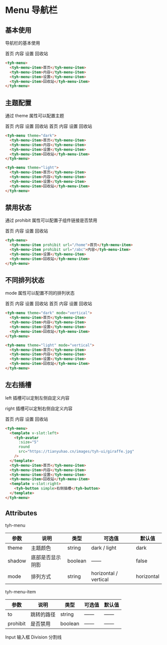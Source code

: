 # Menu 导航栏

## 基本使用

导航栏的基本使用

<tyh-menu>
  <tyh-menu-item>首页</tyh-menu-item>
  <tyh-menu-item>内容</tyh-menu-item>
  <tyh-menu-item>设置</tyh-menu-item>
  <tyh-menu-item>回收站</tyh-menu-item>
</tyh-menu>

```html
<tyh-menu>
  <tyh-menu-item>首页</tyh-menu-item>
  <tyh-menu-item>内容</tyh-menu-item>
  <tyh-menu-item>设置</tyh-menu-item>
  <tyh-menu-item>回收站</tyh-menu-item>
</tyh-menu>
```

## 主题配置

通过 theme 属性可以配置主题

<tyh-menu theme="dark">
  <tyh-menu-item>首页</tyh-menu-item>
  <tyh-menu-item>内容</tyh-menu-item>
  <tyh-menu-item>设置</tyh-menu-item>
  <tyh-menu-item>回收站</tyh-menu-item>
</tyh-menu>

<tyh-menu theme="light">
  <tyh-menu-item>首页</tyh-menu-item>
  <tyh-menu-item>内容</tyh-menu-item>
  <tyh-menu-item>设置</tyh-menu-item>
  <tyh-menu-item>回收站</tyh-menu-item>
</tyh-menu>

```html
<tyh-menu theme="dark">
  <tyh-menu-item>首页</tyh-menu-item>
  <tyh-menu-item>内容</tyh-menu-item>
  <tyh-menu-item>设置</tyh-menu-item>
  <tyh-menu-item>回收站</tyh-menu-item>
</tyh-menu>

<tyh-menu theme="light">
  <tyh-menu-item>首页</tyh-menu-item>
  <tyh-menu-item>内容</tyh-menu-item>
  <tyh-menu-item>设置</tyh-menu-item>
  <tyh-menu-item>回收站</tyh-menu-item>
</tyh-menu>
```

## 禁用状态

通过 prohibit 属性可以配置子组件链接是否禁用

<tyh-menu>
  <tyh-menu-item prohibit url="/home">首页</tyh-menu-item>
  <tyh-menu-item prohibit url="/abc">内容</tyh-menu-item>
  <tyh-menu-item>设置</tyh-menu-item>
  <tyh-menu-item>回收站</tyh-menu-item>
</tyh-menu>

```html
<tyh-menu>
  <tyh-menu-item prohibit url="/home">首页</tyh-menu-item>
  <tyh-menu-item prohibit url="/abc">内容</tyh-menu-item>
  <tyh-menu-item>设置</tyh-menu-item>
  <tyh-menu-item>回收站</tyh-menu-item>
</tyh-menu>
```

## 不同排列状态

mode 属性可以配置不同的排列状态

<tyh-menu theme="dark" mode="vertical">
  <tyh-menu-item>首页</tyh-menu-item>
  <tyh-menu-item>内容</tyh-menu-item>
  <tyh-menu-item>设置</tyh-menu-item>
  <tyh-menu-item>回收站</tyh-menu-item>
</tyh-menu>

<tyh-menu theme="light" mode="vertical">
  <tyh-menu-item>首页</tyh-menu-item>
  <tyh-menu-item>内容</tyh-menu-item>
  <tyh-menu-item>设置</tyh-menu-item>
  <tyh-menu-item>回收站</tyh-menu-item>
</tyh-menu>

```html
<tyh-menu theme="dark" mode="vertical">
  <tyh-menu-item>首页</tyh-menu-item>
  <tyh-menu-item>内容</tyh-menu-item>
  <tyh-menu-item>设置</tyh-menu-item>
  <tyh-menu-item>回收站</tyh-menu-item>
</tyh-menu>

<tyh-menu theme="light" mode="vertical">
  <tyh-menu-item>首页</tyh-menu-item>
  <tyh-menu-item>内容</tyh-menu-item>
  <tyh-menu-item>设置</tyh-menu-item>
  <tyh-menu-item>回收站</tyh-menu-item>
</tyh-menu>
```

## 左右插槽

left 插槽可以定制左侧自定义内容

right 插槽可以定制右侧自定义内容

<tyh-menu>
  <template v-slot:left>
    <tyh-avatar
      :size="5"
      round
      src="https://tianyuhao.cn/images/tyh-ui/giraffe.jpg"
    />
  </template>
  <tyh-menu-item>首页</tyh-menu-item>
  <tyh-menu-item>内容</tyh-menu-item>
  <tyh-menu-item>设置</tyh-menu-item>
  <tyh-menu-item>回收站</tyh-menu-item>
  <template v-slot:right>
    <tyh-button style="margin:0" simple>右侧插槽</tyh-button>
  </template>
</tyh-menu>

```html
<tyh-menu>
  <template v-slot:left>
    <tyh-avatar
      :size="5"
      round
      src="https://tianyuhao.cn/images/tyh-ui/giraffe.jpg"
    />
  </template>
  <tyh-menu-item>首页</tyh-menu-item>
  <tyh-menu-item>内容</tyh-menu-item>
  <tyh-menu-item>设置</tyh-menu-item>
  <tyh-menu-item>回收站</tyh-menu-item>
  <template v-slot:right>
    <tyh-button simple>右侧插槽</tyh-button>
  </template>
</tyh-menu>
```

## Attributes

tyh-menu

| 参数   | 说明             | 类型    | 可选值                | 默认值     |
| ------ | ---------------- | ------- | --------------------- | ---------- |
| theme  | 主题颜色         | string  | dark / light          | dark       |
| shadow | 底部是否显示阴影 | boolean | ——                    | false      |
| mode   | 排列方式         | string  | horizontal / vertical | horizontal |

tyh-menu-item

| 参数     | 说明       | 类型    | 可选值 | 默认值 |
| -------- | ---------- | ------- | ------ | ------ |
| to       | 跳转的路径 | string  | ——     | ——     |
| prohibit | 是否禁用   | boolean | ——     | ——     |

<tyh-turn-page style="margin: 50px 0">
  <tyh-turn-page-item direction="left" url="/component/input">
    Input 输入框
  </tyh-turn-page-item>
  <tyh-turn-page-item direction="right" url="/component/division">
    Division 分割线
  </tyh-turn-page-item>
</tyh-turn-page>
